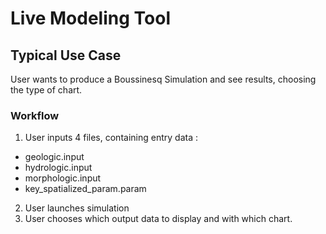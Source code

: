 # Live Modeling Tool

## Typical Use Case
User wants to produce a Boussinesq Simulation and see results, choosing the type of chart.

### Workflow
1. User inputs 4 files, containing entry data :
* geologic.input
* hydrologic.input
* morphologic.input
* key_spatialized_param.param

2. User launches simulation
3. User chooses which output data to display and with which chart.